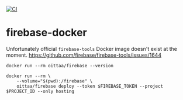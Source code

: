 [![CI](https://github.com/oittaa/firebase-docker/actions/workflows/main.yml/badge.svg)](https://github.com/oittaa/firebase-docker/actions/workflows/main.yml)

# firebase-docker

Unfortunately official `firebase-tools` Docker image doesn't exist at the moment. https://github.com/firebase/firebase-tools/issues/1644

```
docker run --rm oittaa/firebase --version

docker run --rm \
    --volume="$(pwd):/firebase" \
    oittaa/firebase deploy --token $FIREBASE_TOKEN --project $PROJECT_ID --only hosting
```
